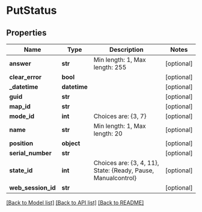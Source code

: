 # PutStatus

## Properties
Name | Type | Description | Notes
------------ | ------------- | ------------- | -------------
**answer** | **str** | Min length: 1, Max length: 255 | [optional] 
**clear_error** | **bool** |  | [optional] 
**_datetime** | **datetime** |  | [optional] 
**guid** | **str** |  | [optional] 
**map_id** | **str** |  | [optional] 
**mode_id** | **int** | Choices are: {3, 7} | [optional] 
**name** | **str** | Min length: 1, Max length: 20 | [optional] 
**position** | **object** |  | [optional] 
**serial_number** | **str** |  | [optional] 
**state_id** | **int** | Choices are: {3, 4, 11}, State: {Ready, Pause, Manualcontrol} | [optional] 
**web_session_id** | **str** |  | [optional] 

[[Back to Model list]](../README.md#documentation-for-models) [[Back to API list]](../README.md#documentation-for-api-endpoints) [[Back to README]](../README.md)


